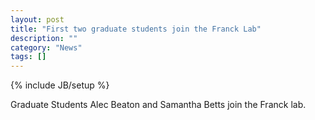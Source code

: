 ```yaml
---
layout: post
title: "First two graduate students join the Franck Lab"
description: ""
category: "News"
tags: []
---
```

{% include JB/setup %}

Graduate Students Alec Beaton and Samantha Betts join the Franck lab.

